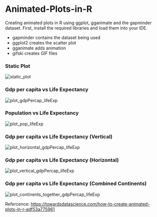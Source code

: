 # Animated-Plots-in-R  
Creating animated plots in R using ggplot, gganimate and the gapminder dataset. First, install the required libraries and load them into your IDE.  
- gapminder contains the dataset being used
- ggplot2 creates the scatter plot
- gganimate adds animation
- gifski creates GIF files  
### Static Plot  
![static_plot](https://user-images.githubusercontent.com/52819652/121817699-86015500-cca0-11eb-8c76-886f5409c2e5.png)  
### Gdp per capita vs Life Expectancy  
![plot_gdpPercap_lifeExp](https://user-images.githubusercontent.com/52819652/121817732-ba751100-cca0-11eb-8449-c10bd0f8dca4.gif)  
### Population vs Life Expectancy  
![plot_pop_lifeExp](https://user-images.githubusercontent.com/52819652/121817756-dc6e9380-cca0-11eb-93ad-4632268e9caa.gif)  
### Gdp per capita vs Life Expectancy (Vertical)  
![plot_horizontal_gdpPercap_lifeExp](https://user-images.githubusercontent.com/52819652/121817773-032cca00-cca1-11eb-82d7-6783b3899899.gif)  
### Gdp per capita vs Life Expectancy (Horizontal)  
![plot_vertical_gdpPercap_lifeExp](https://user-images.githubusercontent.com/52819652/121817788-1b9ce480-cca1-11eb-8dca-1e035b2cc8ae.gif)  
### Gdp per capita vs Life Expectancy (Combined Continents)    
![plot_continents_together_gdpPercap_lifeExp](https://user-images.githubusercontent.com/52819652/121915298-b86a8b00-cd50-11eb-9fde-9271afc2f226.gif)    


Refercence: https://towardsdatascience.com/how-to-create-animated-plots-in-r-adf53a775961

